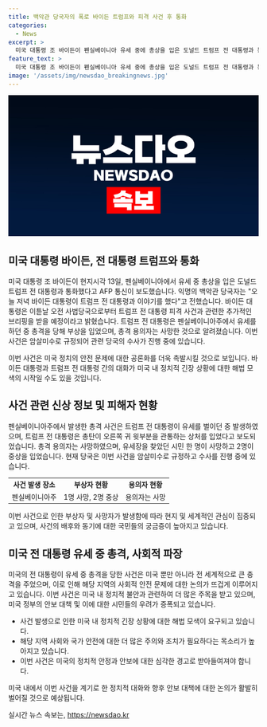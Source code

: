 ```yaml
---
title: 백악관 당국자의 폭로 바이든 트럼프와 피격 사건 후 통화
categories:
  - News
excerpt: >
  미국 대통령 조 바이든이 펜실베이니아 유세 중에 총상을 입은 도널드 트럼프 전 대통령과 통화했다고 AFP 통신이 보도했습니다. 트럼프는 총격을 당한 후 병원으로 이송되었고, 현장에서 사살된 총격 용의자로부터 습격을 당했습니다. 바이든 대통령은 사법당국으로부터 추가 브리핑을 받을 예정이라고 합니다. 트럼프 전 대통령은 오른쪽 귀에 총탄 상처를 입었으며, 한 명이 사망하고 2명이 중상을 입었습니다. 사건은 암살미수로 조사 중이며, 관련 당국은 조사를 진행 중입니다.
feature_text: >
  미국 대통령 조 바이든이 펜실베이니아 유세 중에 총상을 입은 도널드 트럼프 전 대통령과 통화했다고 AFP 통신이 보도했습니다. 트럼프는 총격을 당한 후 병원으로 이송되었고, 현장에서 사살된 총격 용의자로부터 습격을 당했습니다. 바이든 대통령은 사법당국으로부터 추가 브리핑을 받을 예정이라고 합니다. 트럼프 전 대통령은 오른쪽 귀에 총탄 상처를 입었으며, 한 명이 사망하고 2명이 중상을 입었습니다. 사건은 암살미수로 조사 중이며, 관련 당국은 조사를 진행 중입니다.
image: '/assets/img/newsdao_breakingnews.jpg'
---
```


<p><img src="/assets/img/newsdao_breakingnews.jpg" alt="firstkoreanews 속보" /></p>

<h2 data-ke-size="size26">미국 대통령 바이든, 전 대통령 트럼프와 통화</h2>

<p>미국 대통령 조 바이든이 현지시각 13일, 펜실베이니아에서 유세 중 총상을 입은 도널드 트럼프 전 대통령과 통화했다고 AFP 통신이 보도했습니다. 익명의 백악관 당국자는 "오늘 저녁 바이든 대통령이 트럼프 전 대통령과 이야기를 했다"고 전했습니다. 바이든 대통령은 이튿날 오전 사법당국으로부터 트럼프 전 대통령 피격 사건과 관련한 추가적인 브리핑을 받을 예정이라고 밝혔습니다. 트럼프 전 대통령은 펜실베이니아주에서 유세를 하던 중 총격을 당해 부상을 입었으며, 총격 용의자는 사망한 것으로 알려졌습니다. 이번 사건은 암살미수로 규정되어 관련 당국의 수사가 진행 중에 있습니다. </p>

<p data-ke-size="size16">이번 사건은 미국 정치의 안전 문제에 대한 공론화를 더욱 촉발시킬 것으로 보입니다. 바이든 대통령과 트럼프 전 대통령 간의 대화가 미국 내 정치적 긴장 상황에 대한 해법 모색의 시작일 수도 있을 것입니다.</p>

<h2 data-ke-size="size26">사건 관련 신상 정보 및 피해자 현황</h2>

<p>펜실베이니아주에서 발생한 총격 사건은 트럼프 전 대통령이 유세를 벌이던 중 발생하였으며, 트럼프 전 대통령은 총탄이 오른쪽 귀 윗부분을 관통하는 상처를 입었다고 보도되었습니다. 총격 용의자는 사망하였으며, 유세장을 찾았던 시민 한 명이 사망하고 2명이 중상을 입었습니다. 현재 당국은 이번 사건을 암살미수로 규정하고 수사를 진행 중에 있습니다.</p>

<table>
    <tr>
        <td style="text-align: center; height: 17px;"><b>사건 발생 장소</b></td>
        <td style="text-align: center; height: 17px;"><b>부상자 현황</b></td>
        <td style="text-align: center; height: 17px;"><b>용의자 현황</b></td>
    </tr>
    <tr>
        <td style="text-align: center; height: 17px;">펜실베이니아주</td>
        <td style="text-align: center; height: 17px;">1명 사망, 2명 중상</td>
        <td style="text-align: center; height: 17px;">용의자는 사망</td>
    </tr>
</table>

<p data-ke-size="size16">이번 사건으로 인한 부상자 및 사망자가 발생함에 따라 현지 및 세계적인 관심이 집중되고 있으며, 사건의 배후와 동기에 대한 국민들의 궁금증이 높아지고 있습니다.</p>

<h2 data-ke-size="size26">미국 전 대통령 유세 중 총격, 사회적 파장</h2>

<p>미국의 전 대통령이 유세 중 총격을 당한 사건은 미국 뿐만 아니라 전 세계적으로 큰 충격을 주었으며, 이로 인해 해당 지역의 사회적 안전 문제에 대한 논의가 뜨겁게 이루어지고 있습니다. 이번 사건은 미국 내 정치적 불안과 관련하여 더 많은 주목을 받고 있으며, 미국 정부의 안보 대책 및 이에 대한 시민들의 우려가 증폭되고 있습니다.</p>

<ul>
    <li>사건 발생으로 인한 미국 내 정치적 긴장 상황에 대한 해법 모색이 요구되고 있습니다.</li>
    <li>해당 지역 사회와 국가 안전에 대한 더 많은 주의와 조치가 필요하다는 목소리가 높아지고 있습니다.</li>
    <li>이번 사건은 미국의 정치적 안정과 안보에 대한 심각한 경고로 받아들여져야 합니다.</li>
</ul>

<p data-ke-size="size16">미국 내에서 이번 사건을 계기로 한 정치적 대화와 향후 안보 대책에 대한 논의가 활발히 벌어질 것으로 예상됩니다.</p>
실시간 뉴스 속보는, <a href="https://newsdao.kr" rel="dofollow">https://newsdao.kr</a>


